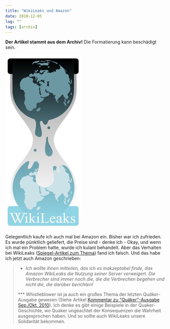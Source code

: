 ```yaml
---
title: "WikiLeaks und Amazon"
date: 2010-12-05
log: ""
tags: [archiv]
---
```

**Der Artikel stammt aus dem Archiv!** Die Formatierung kann beschädigt sein.

![Wikileaks_logo.jpg](Wikileaks_logo.jpg)

Gelegentlich kaufe ich auch mal bei Amazon ein. Bisher war ich zufrieden. Es wurde p&uuml;nktlich geliefert, die Preise sind - denke ich - Okay, und wenn ich mal ein Problem hatte, wurde ich kulant behandelt.  Aber das Verhalten bei WikiLeaks (<a href="http://www.spiegel.de/netzwelt/netzpolitik/0,1518,732355,00.html">Spiegel-Artikel zum Thema</a>) fand ich falsch. Und das habe ich jetzt auch Amazon geschrieben:
<!--break-->
<blockquote>
<ul>
    <li><em>Ich wollte ihnen mitteilen, das ich es inakzeptabel finde, das Amazon WikiLeaks die Nutzung seiner Server verweigert. Die Verbrecher sind immer noch die, die die Verbrechen begehen und nicht die, die dar&uuml;ber berichten!</em></li>
</ul>
***
Whistleblower ist ja auch ein gro&szlig;es Thema der letzten <i>Qu&auml;ker</i>-Ausgabe gewesen (Siehe Artikel <a href="http://www.the-independent-friend.de/?q=node/684">Kommentar zu &quot;Qu&auml;ker&quot;-Ausgabe Sep./Okt. 2010</a>). Ich denke es gibt einige Beispiele in der Quaker-Geschichte, wo Quaker ungeachtet der Konsequenzen die Wahrheit ausgesprochen haben. Und so sollte auch WikiLeaks unsere Solidarit&auml;t bekommen.
